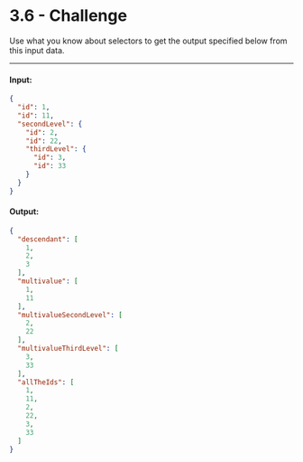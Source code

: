 # 3.6 - Challenge

Use what you know about selectors to get the output specified below from this input data.

---
#### Input:
```json
{
  "id": 1,
  "id": 11,
  "secondLevel": {
    "id": 2,
    "id": 22,
    "thirdLevel": {
      "id": 3,
      "id": 33
    }
  }
}
```
#### Output:
```json
{
  "descendant": [
    1,
    2,
    3
  ],
  "multivalue": [
    1,
    11
  ],
  "multivalueSecondLevel": [
    2,
    22
  ],
  "multivalueThirdLevel": [
    3,
    33
  ],
  "allTheIds": [
    1,
    11,
    2,
    22,
    3,
    33
  ]
}
```

